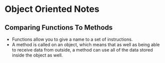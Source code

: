 # Object Oriented Notes

## Comparing Functions To Methods

- Functions allow you to give a name to a set of instructions.
- A method is called on an object, which means that as well as being able to receive data from outside, a method can use all of the data stored inside the object as well.
